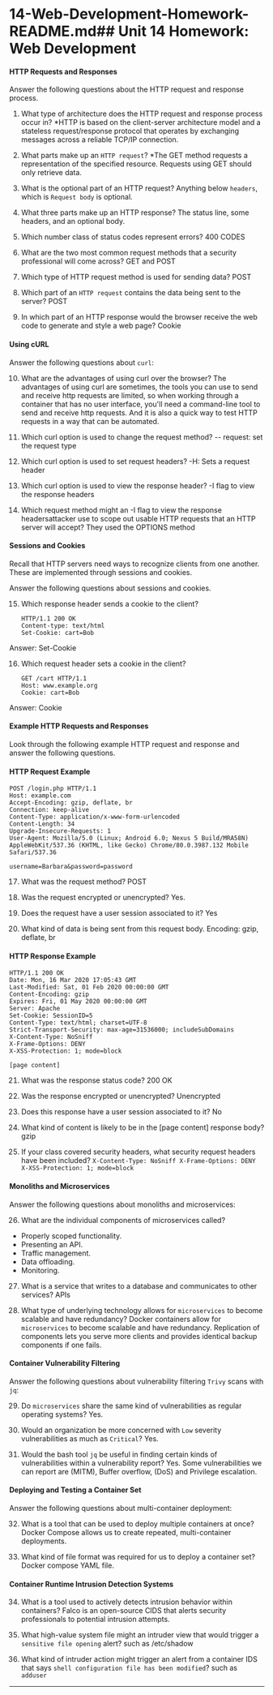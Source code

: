 # 14-Web-Development-Homework-README.md## Unit 14 Homework: Web Development

#### HTTP Requests and Responses

Answer the following questions about the HTTP request and response process.

1. What type of architecture does the HTTP request and response process occur in?
  *HTTP is based on the client-server architecture model and a stateless request/response protocol that operates by exchanging messages across a reliable TCP/IP connection.

2. What parts make up an `HTTP request`?
   *The GET method requests a representation of the specified resource. Requests using GET should only retrieve data.

3. What is the optional part of an HTTP request?
Anything below `headers`, which is `Request body` is optional.

4. What three parts make up an HTTP response?
The status line, some headers, and an optional body.

5. Which number class of status codes represent errors?
400 CODES

6. What are the two most common request methods that a security professional will come across?
GET and POST

7. Which type of HTTP request method is used for sending data?
POST

8. Which part of an `HTTP request` contains the data being sent to the server?
POST
9. In which part of an HTTP response would the browser receive the web code to generate and style a web page?
Cookie
#### Using cURL

Answer the following questions about `curl`:

10. What are the advantages of using curl over the browser?
The advantages of using curl are sometimes, the tools you can use to send and receive http requests are limited, so when working through a container that has no user interface, you'll need a command-line tool to send and receive http requests. And it is also a quick way to test HTTP requests in a way that can be automated.

11. Which curl option is used to change the request method?
-- request: set the request type

12. Which curl option is used to set request headers?
-H: Sets a request header

13. Which curl option is used to view the response header?
-I  flag to view the response headers

14. Which request method might an -I  flag to view the response headersattacker use to scope out usable HTTP requests that an HTTP server will accept?
They used the OPTIONS method

#### Sessions and Cookies

Recall that HTTP servers need ways to recognize clients from one another. These are implemented through sessions and cookies.

Answer the following questions about sessions and cookies.

15. Which response header sends a cookie to the client?

    ```HTTP
    HTTP/1.1 200 OK
    Content-type: text/html
    Set-Cookie: cart=Bob
    ```
Answer: Set-Cookie

16. Which request header sets a cookie in the client?

    ```HTTP
    GET /cart HTTP/1.1
    Host: www.example.org
    Cookie: cart=Bob
    ```
Answer: Cookie

#### Example HTTP Requests and Responses

Look through the following example HTTP request and response and answer the following questions.

#### HTTP Request Example

```HTTP
POST /login.php HTTP/1.1
Host: example.com
Accept-Encoding: gzip, deflate, br
Connection: keep-alive
Content-Type: application/x-www-form-urlencoded
Content-Length: 34
Upgrade-Insecure-Requests: 1
User-Agent: Mozilla/5.0 (Linux; Android 6.0; Nexus 5 Build/MRA58N) AppleWebKit/537.36 (KHTML, like Gecko) Chrome/80.0.3987.132 Mobile Safari/537.36

username=Barbara&password=password
```

17. What was the request method?
POST

18. Was the request encrypted or unencrypted?
Yes.

19. Does the request have a user session associated to it?
Yes

20. What kind of data is being sent from this request body.
Encoding: gzip, deflate, br

#### HTTP Response Example

```HTTP
HTTP/1.1 200 OK
Date: Mon, 16 Mar 2020 17:05:43 GMT
Last-Modified: Sat, 01 Feb 2020 00:00:00 GMT
Content-Encoding: gzip
Expires: Fri, 01 May 2020 00:00:00 GMT
Server: Apache
Set-Cookie: SessionID=5
Content-Type: text/html; charset=UTF-8
Strict-Transport-Security: max-age=31536000; includeSubDomains
X-Content-Type: NoSniff
X-Frame-Options: DENY
X-XSS-Protection: 1; mode=block

[page content]
```

21. What was the response status code?
200 OK

22. Was the response encrypted or unencrypted?
Unencrypted

23. Does this response have a user session associated to it?
No

24. What kind of content is likely to be in the [page content] response body?
gzip

25. If your class covered security headers, what security request headers have been included?
``
X-Content-Type: NoSniff
X-Frame-Options: DENY
X-XSS-Protection: 1; mode=block
``

#### Monoliths and Microservices

Answer the following questions about monoliths and microservices:

26. What are the individual components of microservices called?
* Properly scoped functionality. 
* Presenting an API. 
* Traffic management. 
* Data offloading. 
* Monitoring.

27. What is a service that writes to a database and communicates to other services?
APIs

28. What type of underlying technology allows for `microservices` to become scalable and have redundancy?
Docker containers allow for `microservices` to become scalable and have redundancy. Replication of components lets you serve more clients and
provides identical backup components if one fails.

#### Container Vulnerability Filtering

Answer the following questions about vulnerability filtering `Trivy` scans with `jq`:

29. Do `microservices` share the same kind of vulnerabilities as regular operating systems?
Yes.

30. Would an organization be more concerned with `Low` severity vulnerabilities as much as `Critical`?
Yes.

31. Would the bash tool `jq` be useful in finding certain kinds of vulnerabilities within a vulnerability report?
Yes. Some vulnerabilities we can report are (MITM), Buffer overflow, (DoS) and Privilege escalation.

#### Deploying and Testing a Container Set

Answer the following questions about multi-container deployment:

32. What is a tool that can be used to deploy multiple containers at once?
Docker Compose allows us to create repeated, multi-container deployments.

33. What kind of file format was required for us to deploy a container set?
Docker compose YAML file.

#### Container Runtime Intrusion Detection Systems

34. What is a tool used to actively detects intrusion behavior within containers?
Falco is an open-source CIDS that alerts security professionals to potential intrusion attempts.

35. What high-value system file might an intruder view that would trigger a `sensitive file opening` alert?
such as /etc/shadow

36. What kind of intruder action might trigger an alert from a container IDS that says `shell configuration file has been modified`?
such as `adduser`
---

